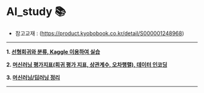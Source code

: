 # AI_study 📚

- 참고교재 : (https://product.kyobobook.co.kr/detail/S000001248968)

---

**1. [선형회귀와 분류, Kaggle 이용하여 실습](study/250825.md)**

**2. [머신러닝 평가지표(회귀 평가 지표, 상관계수, 오차행렬), 데이터 인코딩](study/250826.md)**

**3. [머신러닝/딥러닝 정리](study/250827.md)**


---




